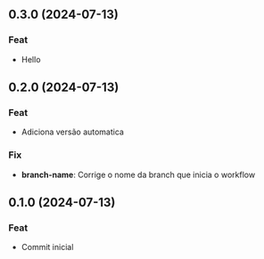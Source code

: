 ## 0.3.0 (2024-07-13)

### Feat

- Hello

## 0.2.0 (2024-07-13)

### Feat

- Adiciona versão automatica

### Fix

- **branch-name**: Corrige o nome da branch que inicia o workflow

## 0.1.0 (2024-07-13)

### Feat

- Commit inicial
